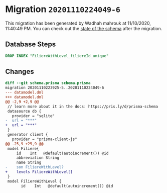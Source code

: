 # Migration `20201110224049-6`

This migration has been generated by Wadhah mahrouk at 11/10/2020, 11:40:49 PM.
You can check out the [state of the schema](./schema.prisma) after the migration.

## Database Steps

```sql
DROP INDEX "FiliereWithLevel_filiereId_unique"
```

## Changes

```diff
diff --git schema.prisma schema.prisma
migration 20201110223925-5..20201110224049-6
--- datamodel.dml
+++ datamodel.dml
@@ -2,9 +2,9 @@
 // learn more about it in the docs: https://pris.ly/d/prisma-schema
 datasource db {
   provider = "sqlite"
-  url = "***"
+  url = "***"
 }
 generator client {
   provider = "prisma-client-js"
@@ -25,9 +25,9 @@
 model Filiere{
     id    Int   @default(autoincrement()) @id
     abbreviation String
     name String
-    son FiliereWithLevel?
+    levels FiliereWithLevel[]
 }
 model FiliereWithLevel {
       id    Int   @default(autoincrement()) @id
```


